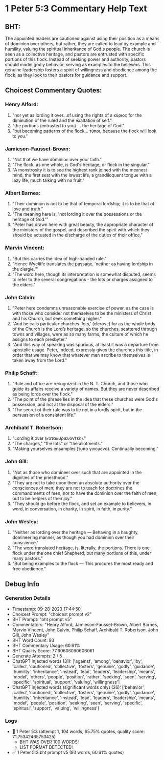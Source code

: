 # 1 Peter 5:3 Commentary Help Text

## BHT:
The appointed leaders are cautioned against using their position as a means of dominion over others, but rather, they are called to lead by example and humility, valuing the spiritual inheritance of God's people. The church is seen as a collective heritage, and pastors are entrusted with specific portions of this flock. Instead of seeking power and authority, pastors should model godly behavior, serving as examples to the believers. This genuine leadership fosters a spirit of willingness and obedience among the flock, as they look to their pastors for guidance and support.

## Choicest Commentary Quotes:
### Henry Alford:
1. "nor yet as lording it over...of using the rights of a κύριος for the diminution of the ruled and the exaltation of self."
2. "the portions (entrusted to you) ... the heritage of God."
3. "but becoming patterns of the flock... τύποι, because the flock will look to you."

### Jamieson-Fausset-Brown:
1. "Not that we have dominion over your faith." 
2. "The flock, as one whole, is God's heritage, or flock in the singular."
3. "A monstrosity it is to see the highest rank joined with the meanest mind, the first seat with the lowest life, a grandiloquent tongue with a lazy life, much talking with no fruit."

### Albert Barnes:
1. "Their dominion is not to be that of temporal lordship; it is to be that of love and truth."
2. "The meaning here is, 'not lording it over the possessions or the heritage of God.'"
3. "Peter has drawn here with great beauty, the appropriate character of the ministers of the gospel, and described the spirit with which they should be actuated in the discharge of the duties of their office."

### Marvin Vincent:
1. "But this carries the idea of high-handed rule."
2. "Hence Wycliffe translates the passage, 'neither as having lordship in the clergie.'" 
3. "The word here, though its interpretation is somewhat disputed, seems to refer to the several congregations - the lots or charges assigned to the elders."

### John Calvin:
1. "Peter here condemns unreasonable exercise of power, as the case is with those who consider not themselves to be the ministers of Christ and his Church, but seek something higher."
2. "And he calls particular churches 'lots,' (cleros ;) for as the whole body of the Church is the Lord’s heritage, so the churches, scattered through towns and villages, were as so many farms, the culture of which he assigns to each presbyter."
3. "And this way of speaking was spurious, at least it was a departure from apostolic usage. Peter, indeed, expressly gives the churches this title, in order that we may know that whatever men ascribe to themselves is taken away from the Lord."

### Philip Schaff:
1. "Rule and office are recognized in the N. T. Church, and those who guide its affairs receive a variety of names. But they are never described as being lords over the flock." 
2. "The point of the phrase lies in the idea that these churches were God's possession, and not at the disposal of the elders." 
3. "The secret of their rule was to lie not in a lordly spirit, but in the persuasion of a consistent life."

### Archibald T. Robertson:
1. "Lording it over (κατακυριευοντες)."
2. "The charges," "the lots" or "the allotments."
3. "Making yourselves ensamples (τυπο γινομενο). Continually becoming."

### John Gill:
1. "Not as those who domineer over such that are appointed in the dignities of the priesthood." 
2. "They are not to take upon them an absolute authority over the consciences of men; they are not to teach for doctrines the commandments of men; nor to have the dominion over the faith of men, but to be helpers of their joy."
3. "They should go before the flock, and set an example to believers, in word, in conversation, in charity, in spirit, in faith, in purity."

### John Wesley:
1. "Neither as lording over the heritage — Behaving in a haughty, domineering manner, as though you had dominion over their conscience."
2. "The word translated heritage, is, literally, the portions. There is one flock under the one chief Shepherd; but many portions of this, under many pastors."
3. "But being examples to the flock — This procures the most ready and free obedience."


## Debug Info
### Generation Details
- Timestamp: 09-28-2023 17:44:50
- Choicest Prompt: "choicest prompt v2"
- BHT Prompt: "bht prompt v5"
- Commentators: "Henry Alford, Jamieson-Fausset-Brown, Albert Barnes, Marvin Vincent, John Calvin, Philip Schaff, Archibald T. Robertson, John Gill, John Wesley"
- BHT Word Count: 93
- BHT Commentary Usage: 60.61%
- BHT Quality Score: 77.60606060606061
- Generate Attempts: 2 / 5
- ChatGPT injected words (31):
	['against', 'among', 'behavior', 'by', 'called', 'cautioned', 'collective', 'fosters', 'genuine', 'godly', 'guidance', 'humility', 'inheritance', 'instead', 'lead', 'leaders', 'leadership', 'means', 'model', 'others', 'people', 'position', 'rather', 'seeking', 'seen', 'serving', 'specific', 'spiritual', 'support', 'valuing', 'willingness']
- ChatGPT injected words (significant words only) (26):
	['behavior', 'called', 'cautioned', 'collective', 'fosters', 'genuine', 'godly', 'guidance', 'humility', 'inheritance', 'instead', 'lead', 'leaders', 'leadership', 'means', 'model', 'people', 'position', 'seeking', 'seen', 'serving', 'specific', 'spiritual', 'support', 'valuing', 'willingness']

### Logs
- 🔄 1 Peter 5:3 (attempt 1, 104 words, 65.75% quotes, quality score: 71.75342465753425) 
	- BHT WAS OVER 100 WORDS! 
	- LIST FORMAT DETECTED!
- ✅ 1 Peter 5:3 bht prompt v5 (93 words, 60.61% quotes)